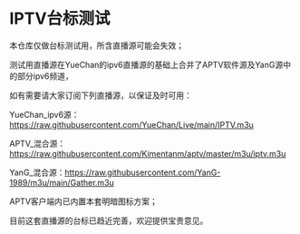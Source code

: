 # IPTV台标测试
本仓库仅做台标测试用，所含直播源可能会失效；  

测试用直播源在YueChan的ipv6直播源的基础上合并了APTV软件源及YanG源中的部分ipv6频道，

如有需要请大家订阅下列直播源，以保证及时可用：

YueChan_ipv6源：https://raw.githubusercontent.com/YueChan/Live/main/IPTV.m3u

APTV_混合源：https://raw.githubusercontent.com/Kimentanm/aptv/master/m3u/iptv.m3u

YanG_混合源：https://raw.githubusercontent.com/YanG-1989/m3u/main/Gather.m3u

APTV客户端内已内置本套明暗图标方案；  

目前这套直播源的台标已趋近完善，欢迎提供宝贵意见。
